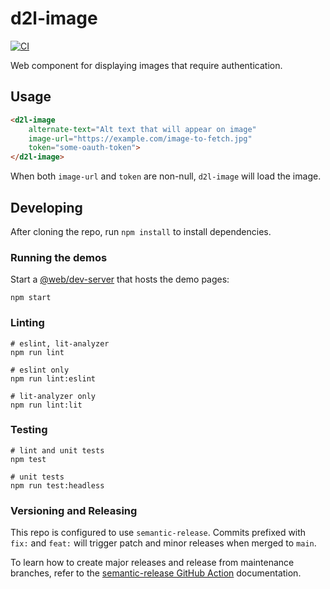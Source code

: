 # d2l-image

[![CI](https://github.com/Brightspace/d2l-image/actions/workflows/ci.yml/badge.svg)](https://github.com/Brightspace/d2l-image/actions/workflows/ci.yml)

Web component for displaying images that require authentication.

## Usage

```html
<d2l-image
	alternate-text="Alt text that will appear on image"
	image-url="https://example.com/image-to-fetch.jpg"
	token="some-oauth-token">
</d2l-image>
```

When both `image-url` and `token` are non-null, `d2l-image` will load the image.

## Developing

After cloning the repo, run `npm install` to install dependencies.

### Running the demos

Start a [@web/dev-server](https://modern-web.dev/docs/dev-server/overview/) that hosts the demo pages:

```shell
npm start
```

### Linting

```shell
# eslint, lit-analyzer
npm run lint

# eslint only
npm run lint:eslint

# lit-analyzer only
npm run lint:lit
```

### Testing

```shell
# lint and unit tests
npm test

# unit tests
npm run test:headless
```

### Versioning and Releasing

This repo is configured to use `semantic-release`. Commits prefixed with `fix:` and `feat:` will trigger patch and minor releases when merged to `main`.

To learn how to create major releases and release from maintenance branches, refer to the [semantic-release GitHub Action](https://github.com/BrightspaceUI/actions/tree/main/semantic-release) documentation.
